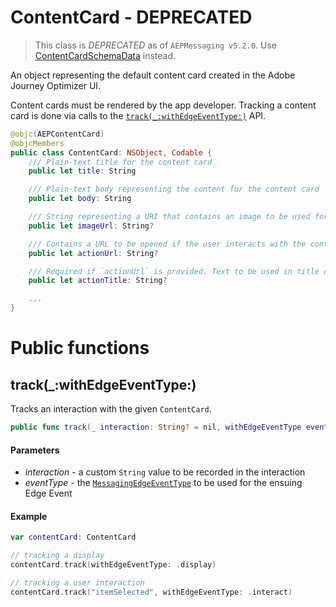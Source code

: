 # ContentCard - DEPRECATED

> This class is *DEPRECATED* as of `AEPMessaging v5.2.0`. Use [ContentCardSchemaData](./schemas/content-card-schema-data.md) instead.

An object representing the default content card created in the Adobe Journey Optimizer UI. 

Content cards must be rendered by the app developer.  Tracking a content card is done via calls to the [`track(_:withEdgeEventType:)`](#track_withedgeeventtype) API.

```swift
@objc(AEPContentCard)
@objcMembers
public class ContentCard: NSObject, Codable {
    /// Plain-text title for the content card
    public let title: String

    /// Plain-text body representing the content for the content card
    public let body: String

    /// String representing a URI that contains an image to be used for this content card
    public let imageUrl: String?

    /// Contains a URL to be opened if the user interacts with the content card
    public let actionUrl: String?

    /// Required if `actionUrl` is provided. Text to be used in title of button or link in content card
    public let actionTitle: String?

    ...
}
```

# Public functions

## track(_:withEdgeEventType:)

Tracks an interaction with the given `ContentCard`.

```swift
public func track(_ interaction: String? = nil, withEdgeEventType eventType: MessagingEdgeEventType)
```

#### Parameters

- _interaction_ - a custom `String` value to be recorded in the interaction
- _eventType_ - the [`MessagingEdgeEventType`](./../../../shared/enums/enum-messaging-edge-event-type.md) to be used for the ensuing Edge Event

#### Example

```swift
var contentCard: ContentCard

// tracking a display
contentCard.track(withEdgeEventType: .display)

// tracking a user interaction
contentCard.track("itemSelected", withEdgeEventType: .interact)
```
